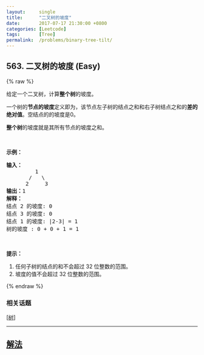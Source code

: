 ```yaml
---
layout:     single
title:      "二叉树的坡度"
date:       2017-07-17 21:30:00 +0800
categories: [Leetcode]
tags:       [Tree]
permalink:  /problems/binary-tree-tilt/
---
```


## 563. 二叉树的坡度 (Easy)

{% raw %}

<p>给定一个二叉树，计算<strong>整个树</strong>的坡度。</p>

<p>一个树的<strong>节点的坡度</strong>定义即为，该节点左子树的结点之和和右子树结点之和的<strong>差的绝对值</strong>。空结点的的坡度是0。</p>

<p><strong>整个树</strong>的坡度就是其所有节点的坡度之和。</p>

<p>&nbsp;</p>

<p><strong>示例：</strong></p>

<pre><strong>输入：</strong>
         1
       /   \
      2     3
<strong>输出：</strong>1
<strong>解释：</strong>
结点 2 的坡度: 0
结点 3 的坡度: 0
结点 1 的坡度: |2-3| = 1
树的坡度 : 0 + 0 + 1 = 1
</pre>

<p>&nbsp;</p>

<p><strong>提示：</strong></p>

<ol>
	<li>任何子树的结点的和不会超过 32 位整数的范围。</li>
	<li>坡度的值不会超过 32 位整数的范围。</li>
</ol>

{% endraw %}

### 相关话题
  [[树](https://github.com/openset/leetcode/tree/master/tag/tree/README.md)]

---

## [解法](https://github.com/openset/leetcode/tree/master/problems/binary-tree-tilt)
